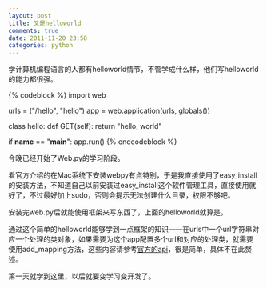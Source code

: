 ```yaml
---
layout: post
title: 又是helloworld
comments: true
date: 2011-11-20 23:58
categories: python
---
```


学计算机编程语言的人都有helloworld情节，不管学成什么样，他们写helloworld的能力都很强。


{% codeblock %}
import web

urls = ("/hello", "hello")
app = web.application(urls, globals())

class hello:
   def GET(self):
       return "hello, world"

if __name__ == "__main__":
   app.run()
{% endcodeblock %}

今晚已经开始了Web.py的学习阶段。

看官方介绍的在Mac系统下安装webpy有点特别，于是我直接使用了easy_install的安装方法，不知道自己以前安装过easy_install这个软件管理工具，直接使用就好了，不过最好加上sudo，否则会提示无法创建什么目录，权限不够吧。

安装完web.py后就能使用框架来写东西了，上面的helloworld就算是。

通过这个简单的helloworld能够学到一点框架的知识——在urls中一个url字符串对应一个处理的类对象，如果需要为这个app配置多个url和对应的处理类，就需要使用add_mapping方法，这些内容请参考[官方的api](http://webpy.org/docs/0.3/api#web.application)，很是简单，具体不在此赘述。

第一天就学到这里，以后就要变学习变开发了。